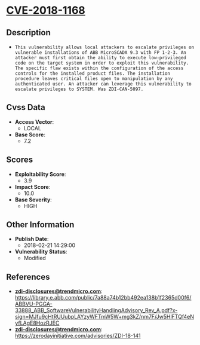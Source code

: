 
# [CVE-2018-1168](https://library.e.abb.com/public/7a88a74b12bb492ea138b1f2365d00f6/ABBVU-PGGA-33888_ABB_SoftwareVulnerabilityHandlingAdvisory_Rev_A.pdf?x-sign=MJfu9cHtRUUubpLAYzyWFTmW5W+mg3kZ/nm7F/Jw5HlFTQf4eNyfLAgE8HozRJEC)

## Description

- `This vulnerability allows local attackers to escalate privileges on vulnerable installations of ABB MicroSCADA 9.3 with FP 1-2-3. An attacker must first obtain the ability to execute low-privileged code on the target system in order to exploit this vulnerability. The specific flaw exists within the configuration of the access controls for the installed product files. The installation procedure leaves critical files open to manipulation by any authenticated user. An attacker can leverage this vulnerability to escalate privileges to SYSTEM. Was ZDI-CAN-5097.`

## Cvss Data

- **Access Vector**:
  - LOCAL
- **Base Score**:
  - 7.2

## Scores

- **Exploitability Score**:
  - 3.9
- **Impact Score**:
  - 10.0
- **Base Severity**:
  - HIGH

## Other Information

- **Publish Date**:
  - 2018-02-21 14:29:00
- **Vulnerability Status**:
  - Modified

## References

- **zdi-disclosures@trendmicro.com**: https://library.e.abb.com/public/7a88a74b12bb492ea138b1f2365d00f6/ABBVU-PGGA-33888_ABB_SoftwareVulnerabilityHandlingAdvisory_Rev_A.pdf?x-sign=MJfu9cHtRUUubpLAYzyWFTmW5W+mg3kZ/nm7F/Jw5HlFTQf4eNyfLAgE8HozRJEC
- **zdi-disclosures@trendmicro.com**: https://zerodayinitiative.com/advisories/ZDI-18-141

